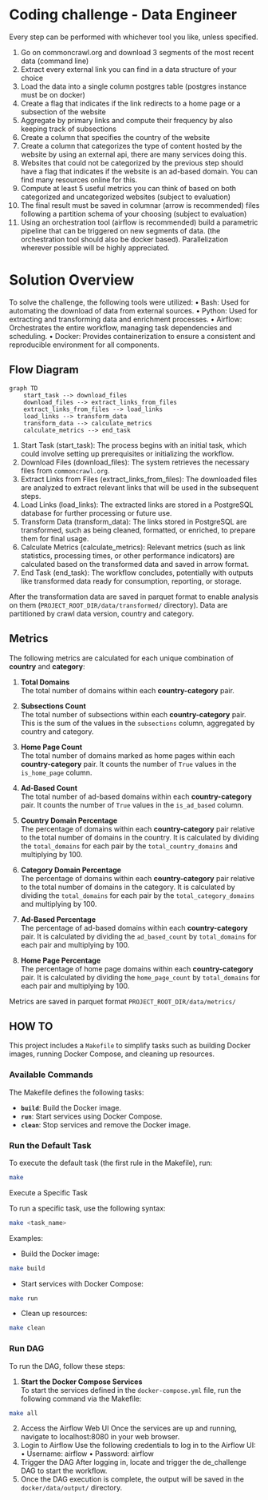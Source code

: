 # Coding challenge - Data Engineer

Every step can be performed with whichever tool you like, unless specified.
1. Go on commoncrawl.org and download 3 segments of the most recent data (command
line)
2. Extract every external link you can find in a data structure of your choice
3. Load the data into a single column postgres table (postgres instance must be on docker)
4. Create a flag that indicates if the link redirects to a home page or a subsection of the
website
5. Aggregate by primary links and compute their frequency by also keeping track of
subsections
6. Create a column that specifies the country of the website
7. Create a column that categorizes the type of content hosted by the website by using an
external api, there are many services doing this.
8. Websites that could not be categorized by the previous step should have a flag that
indicates if the website is an ad-based domain. You can find many resources online for
this.
9. Compute at least 5 useful metrics you can think of based on both categorized and
uncategorized websites (subject to evaluation)
10. The final result must be saved in columnar (arrow is recommended) files following a
partition schema of your choosing (subject to evaluation)
11. Using an orchestration tool (airflow is recommended) build a parametric pipeline that can
be triggered on new segments of data. (the orchestration tool should also be docker
based). Parallelization wherever possible will be highly appreciated.

	
# Solution Overview

To solve the challenge, the following tools were utilized:
	•	Bash: Used for automating the download of data from external sources.
	•	Python: Used for extracting and transforming data and enrichment processes.
	•	Airflow: Orchestrates the entire workflow, managing task dependencies and scheduling.
	•	Docker: Provides containerization to ensure a consistent and reproducible environment for all components.

## Flow Diagram

```mermaid
graph TD
    start_task --> download_files
    download_files --> extract_links_from_files
    extract_links_from_files --> load_links
    load_links --> transform_data
    transform_data --> calculate_metrics
    calculate_metrics --> end_task
```

1.	Start Task (start_task):
The process begins with an initial task, which could involve setting up prerequisites or initializing the workflow.
2.  Download Files (download_files):
The system retrieves the necessary files from `commoncrawl.org`.
3. 	Extract Links from Files (extract_links_from_files):
The downloaded files are analyzed to extract relevant links that will be used in the subsequent steps.
4.  Load Links (load_links):
The extracted links are stored in a PostgreSQL database for further processing or future use.
5.  Transform Data (transform_data):
The links stored in PostgreSQL are transformed, such as being cleaned, formatted, or enriched, to prepare them for final usage.
6.  Calculate Metrics (calculate_metrics):
Relevant metrics (such as link statistics, processing times, or other performance indicators) are calculated based on the transformed data and saved in arrow format.
7.  End Task (end_task):
The workflow concludes, potentially with outputs like transformed data ready for consumption, reporting, or storage.


After the transformation data are saved in parquet format to enable analysis on them (`PROJECT_ROOT_DIR/data/transformed/` directory). 
Data are partitioned by crawl data version, country and category.


## Metrics

The following metrics are calculated for each unique combination of **country** and **category**:

1. **Total Domains**  
   The total number of domains within each **country-category** pair.

2. **Subsections Count**  
   The total number of subsections within each **country-category** pair. This is the sum of the values in the `subsections` column, aggregated by country and category.

3. **Home Page Count**  
   The total number of domains marked as home pages within each **country-category** pair. It counts the number of `True` values in the `is_home_page` column.

4. **Ad-Based Count**  
   The total number of ad-based domains within each **country-category** pair. It counts the number of `True` values in the `is_ad_based` column.

5. **Country Domain Percentage**  
   The percentage of domains within each **country-category** pair relative to the total number of domains in the country. It is calculated by dividing the `total_domains` for each pair by the `total_country_domains` and multiplying by 100.

6. **Category Domain Percentage**  
   The percentage of domains within each **country-category** pair relative to the total number of domains in the category. It is calculated by dividing the `total_domains` for each pair by the `total_category_domains` and multiplying by 100.

7. **Ad-Based Percentage**  
   The percentage of ad-based domains within each **country-category** pair. It is calculated by dividing the `ad_based_count` by `total_domains` for each pair and multiplying by 100.

8. **Home Page Percentage**  
   The percentage of home page domains within each **country-category** pair. It is calculated by dividing the `home_page_count` by `total_domains` for each pair and multiplying by 100.

Metrics are saved in parquet format `PROJECT_ROOT_DIR/data/metrics/`

## HOW TO

This project includes a `Makefile` to simplify tasks such as building Docker images, running Docker Compose, and cleaning up resources.

### Available Commands

The Makefile defines the following tasks:

- **`build`**: Build the Docker image.
- **`run`**: Start services using Docker Compose.
- **`clean`**: Stop services and remove the Docker image.

### Run the Default Task
To execute the default task (the first rule in the Makefile), run:

```bash
make
```

Execute a Specific Task

To run a specific task, use the following syntax:

```bash
make <task_name>
```

Examples:
- Build the Docker image:

```bash
make build
```

- Start services with Docker Compose:

```bash
make run
```

- Clean up resources:

```bash
make clean
```

### Run DAG

To run the DAG, follow these steps:

1. **Start the Docker Compose Services**  
   To start the services defined in the `docker-compose.yml` file, run the following command via the Makefile:

```bash
make all
```

2.	Access the Airflow Web UI
Once the services are up and running, navigate to localhost:8080 in your web browser.
3. Login to Airflow
Use the following credentials to log in to the Airflow UI:
	•	Username: airflow
	•	Password: airflow
4.	Trigger the DAG
After logging in, locate and trigger the de_challenge DAG to start the workflow. 
5. Once the DAG execution is complete, the output will be saved in the `docker/data/output/` directory.
